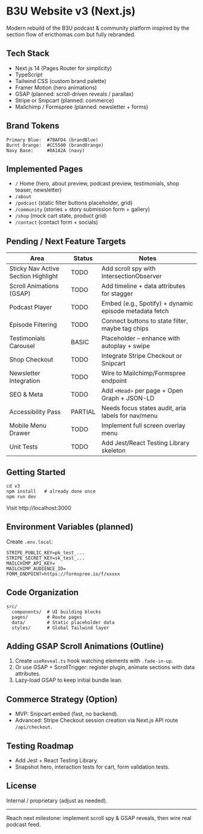 # B3U Website v3 (Next.js)

Modern rebuild of the B3U podcast & community platform inspired by the section flow of ericthomas.com but fully rebranded.

## Tech Stack
- Next.js 14 (Pages Router for simplicity)
- TypeScript
- Tailwind CSS (custom brand palette)
- Framer Motion (hero animations)
- GSAP (planned: scroll-driven reveals / parallax)
- Stripe or Snipcart (planned: commerce)
- Mailchimp / Formspree (planned: newsletter + forms)

## Brand Tokens
```
Primary Blue:  #7BAFD4 (brandBlue)
Burnt Orange:  #CC5500 (brandOrange)
Navy Base:     #0A1A2A (navy)
```

## Implemented Pages
- `/` Home (hero, about preview, podcast preview, testimonials, shop teaser, newsletter)
- `/about`
- `/podcast` (static filter buttons placeholder, grid)
- `/community` (stories + story submission form + gallery)
- `/shop` (mock cart state, product grid)
- `/contact` (contact form + socials)

## Pending / Next Feature Targets
| Area | Status | Notes |
|------|--------|-------|
| Sticky Nav Active Section Highlight | TODO | Add scroll spy with IntersectionObserver |
| Scroll Animations (GSAP) | TODO | Add timeline + data attributes for stagger |
| Podcast Player | TODO | Embed (e.g., Spotify) + dynamic episode metadata fetch |
| Episode Filtering | TODO | Connect buttons to state filter, maybe tag chips |
| Testimonials Carousel | BASIC | Placeholder – enhance with autoplay + swipe |
| Shop Checkout | TODO | Integrate Stripe Checkout or Snipcart |
| Newsletter Integration | TODO | Wire to Mailchimp/Formspree endpoint |
| SEO & Meta | TODO | Add `<Head>` per page + Open Graph + JSON-LD |
| Accessibility Pass | PARTIAL | Needs focus states audit, aria labels for nav/menu |
| Mobile Menu Drawer | TODO | Implement full screen overlay menu |
| Unit Tests | TODO | Add Jest/React Testing Library skeleton |

## Getting Started
```
cd v3
npm install   # already done once
npm run dev
```
Visit http://localhost:3000

## Environment Variables (planned)
Create `.env.local`:
```
STRIPE_PUBLIC_KEY=pk_test_...
STRIPE_SECRET_KEY=sk_test_...
MAILCHIMP_API_KEY=
MAILCHIMP_AUDIENCE_ID=
FORM_ENDPOINT=https://formspree.io/f/xxxxx
```

## Code Organization
```
src/
  components/  # UI building blocks
  pages/       # Route pages
  data/        # Static placeholder data
  styles/      # Global Tailwind layer
```

## Adding GSAP Scroll Animations (Outline)
1. Create `useReveal.ts` hook watching elements with `.fade-in-up`.
2. Or use GSAP + ScrollTrigger: register plugin, animate sections with data attributes.
3. Lazy-load GSAP to keep initial bundle lean.

## Commerce Strategy (Option)
- MVP: Snipcart embed (fast, no backend).
- Advanced: Stripe Checkout session creation via Next.js API route `/api/checkout`.

## Testing Roadmap
- Add Jest + React Testing Library.
- Snapshot hero, interaction tests for cart, form validation tests.

## License
Internal / proprietary (adjust as needed).

---
Reach next milestone: implement scroll spy & GSAP reveals, then wire real podcast feed.
